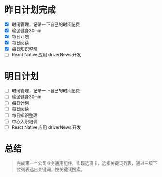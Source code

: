 # 昨日计划完成
- [x] 时间管理，记录一下自己的时间花费
- [x] 瑜伽健身30min
- [x] 每日计划
- [x] 每日阅读
- [x] 每日知识整理
- [ ] React Native 应用 driverNews 开发

# 明日计划
- [ ] 时间管理，记录一下自己的时间花费
- [ ] 瑜伽健身30min
- [ ] 每日计划
- [ ] 每日阅读
- [ ] 每日知识整理
- [ ] 中心入职培训
- [ ] React Native 应用 driverNews 开发

# 总结
> 完成第一个公司业务通用组件，实现选项卡，选择关键词列表，通过三级下拉列表选出关键词，按关键词搜索。

